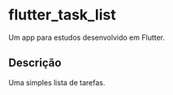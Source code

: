 # flutter_task_list

Um app para estudos desenvolvido em Flutter.

## Descrição

Uma simples lista de tarefas.
